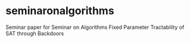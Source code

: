 # seminaronalgorithms
Seminar paper for Seminar on Algorithms
Fixed Parameter Tractability of SAT through Backdoors
